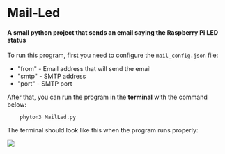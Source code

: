 # Mail-Led

#### A small python project that sends an email saying the Raspberry Pi LED status

To run this program, first you need to configure the `mail_config.json` file:

- "from" - Email address that will send the email
- "smtp" - SMTP address
- "port" - SMTP port

After that, you can run the program in the **terminal** with the command below:
    
        phyton3 MailLed.py

The terminal should look like this when the program runs properly:

![](Images/IMG_3046)


